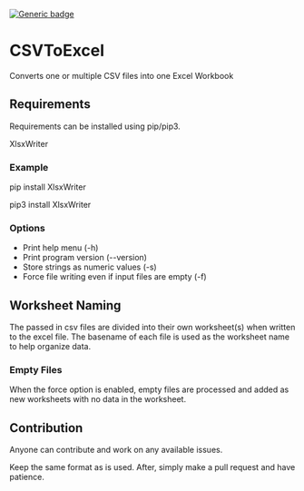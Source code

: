 [![Generic badge](https://img.shields.io/badge/development%20status-in%20development-red.svg "Development Status")](https://shields.io/)

# CSVToExcel

Converts one or multiple CSV files into one Excel Workbook

## Requirements

Requirements can be installed using pip/pip3.

XlsxWriter

### Example

pip install XlsxWriter

pip3 install XlsxWriter

### Options

* Print help menu (-h)
* Print program version (--version)
* Store strings as numeric values (-s)
* Force file writing even if input files are empty (-f)

## Worksheet Naming

The passed in csv files are divided into their own worksheet(s) when written to the
excel file. The basename of each file is used as the worksheet name to help
organize data.

### Empty Files

When the force option is enabled, empty files are processed and added as new
worksheets with no data in the worksheet.

## Contribution

Anyone can contribute and work on any available issues.

Keep the same format as is used. After, simply make a pull request and have
patience.
